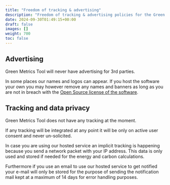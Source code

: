 ```yaml
---
title: "Freedom of tracking & advertising"
description: "Freedom of tracking & advertising policies for the Green Metrics Tool"
date: 2024-09-30T01:49:15+00:00
draft: false
images: []
weight: 700
toc: false
---
```


## Advertising

Green Metrics Tool will never have advertising for 3rd parties.

In some places our names and logos can appear. If you host the software your own you may however remove any names
and banners as long as you are not in breach with the [Open Source license of the software](https://github.com/green-coding-solutions/green-metrics-tool/blob/main/LICENSE).

## Tracking and data privacy

Green Metrics Tool does not have any tracking at the moment.

If any tracking will be integrated at any point it will be only on active user consent and never un-solicited.

In case you are using our hosted service an implicit tracking is happening because you send a network packet with
your IP address.
This data is only used and stored if needed for the energy and carbon calculations.

Furthermore if you use an email to use our hosted service to get notified your e-mail will only be stored for the
purpose of sending the notification mail kept at a maximum of 14 days for error handling purposes.